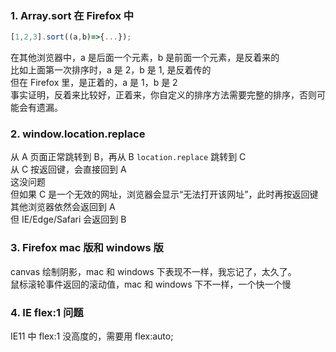 ### 1. Array.sort 在 Firefox 中

```javascript
[1,2,3].sort((a,b)=>{...});
```

在其他浏览器中，a 是后面一个元素，b 是前面一个元素，是反着来的<br/>
比如上面第一次排序时，a 是 2，b 是 1, 是反着传的<br/>
但在 Firefox 里，是正着的，a 是 1，b 是 2<br/>
事实证明，反着来比较好，正着来，你自定义的排序方法需要完整的排序，否则可能会有遗漏。

### 2. window.location.replace

从 A 页面正常跳转到 B，再从 B `location.replace` 跳转到 C<br/>
从 C 按返回键，会直接回到 A<br/>
这没问题<br/>
但如果 C 是一个无效的网址，浏览器会显示“无法打开该网址”，此时再按返回键<br/>
其他浏览器依然会返回到 A<br/>
但 IE/Edge/Safari 会返回到 B

### 3. Firefox mac 版和 windows 版

canvas 绘制阴影，mac 和 windows 下表现不一样，我忘记了，太久了。<br/>
鼠标滚轮事件返回的滚动值，mac 和 windows 下不一样，一个快一个慢

### 4. IE flex:1 问题

IE11 中 flex:1 没高度的，需要用 flex:auto;
